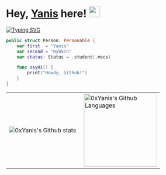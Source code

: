 <h1 align="leading">Hey, <a href="https://www.linkedin.com/in/yanrybkin/">Yanis</a> here! <img src="https://media.giphy.com/media/hvRJCLFzcasrR4ia7z/giphy.gif" width="30px"/></h1>

<p align="leading"> 
<a href="https://github.com/0xYanis"><img src="https://readme-typing-svg.herokuapp.com?font=Fira+Code&size=24&pause=2000&color=229BC1&background=FFFFFF00&width=220&height=60&lines=iOS+Developer" alt="Typing SVG" /></a>  
</p>


```Swift
public struct Person: Personable {
    var first  = "Yanis"
    var second = "Rybkin"
    var status: Status = .student(.mscs)

    func sayHi() {
        print("Howdy, Github!")
    }
}
```

  <table>
  <tr>
    <td>
      <img align="left" src="http://github-readme-streak-stats.herokuapp.com?user=0xYanis&theme=tokyonight&hide_border=true&date_format=j%20M%5B%20Y%5D" alt="0xYanis's Github stats" />
    </td>
    <td>
      <img height="200px" align="right" alt="0xYanis's Github Languages" src="https://github-readme-stats-sigma-five.vercel.app/api/top-langs/?username=0xYanis&theme=tokyonight&hide_border=true&anuraghazra&layout=compact" />
    </td>
  </tr>
</table>
